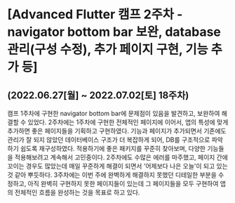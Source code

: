 # [Advanced Flutter 캠프 2주차 - navigator bottom bar 보완, database 관리(구성 수정), 추가 페이지 구현, 기능 추가 등]
## (2022.06.27[월] ~ 2022.07.02[토] 18주차)

캠프 1주차에 구현한 navigator bottom bar에 문제점이 있음을 발견하고, 보완하여 해결할 수 있었다. 
2주차에는 1주차에 구현한 전체적인 페이지에 이어서, 앱의 특성에 맞게 추가하면 좋은 페이지들을 기획하고 구현하였다.
기능과 페이지가 추가되면서 기존에도 관리가 잘 되지 않았던 데이터베이스 구조가 더 복잡하게 되어, DB를 구조적으로 파악하기 쉽도록 재구성하였다.
적용하기에 좋은 패키지를 꾸준히 찾아보며, 다양한 기능들을 적용해보려고 계속해서 고민중이다.
2주차에도 수많은 에러를 마주했고, 페이지 간에 꼬이는 경우도 많았는데 매일 꾸준하게 해결이 되면서 '어제보다 나은 오늘'이 되고 있는 것 같아 뿌듯하다.
3주차에는 이번 주에 완벽하게 해결하지 못했던 디테일한 부분을 수정하고, 아직 완벽히 구현하지 못한 페이지들이 있는데 
그 페이지들을 모두 구현하여 앱의 전체적인 흐름을 완성하는 것을 목표로 하고 있다.
